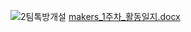 ![2팀톡방개설](https://github.com/sejongsmarcle/2023_Summer_Makers_Day/assets/138703639/985dedb3-2973-4deb-af58-ff8440405b2d)
[makers_1주차_활동일지.docx](https://github.com/sejongsmarcle/2023_Summer_Makers_Day/files/11997957/makers_1._.docx)
